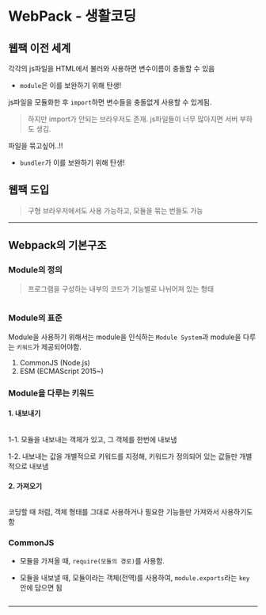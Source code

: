 # WebPack - 생활코딩

## 웹팩 이전 세계

각각의 js파일을 HTML에서 불러와 사용하면 변수이름이 충돌할 수 있음

- `module`은 이를 보완하기 위해 탄생!

js파일을 모듈화한 후 `import`하면 변수들을 충돌없게 사용할 수 있게됨.

> 하지만 import가 안되는 브라우저도 존재.
> js파일들이 너무 많아지면 서버 부하도 생김.

파일을 묶고싶어..!!

- `bundler`가 이를 보완하기 위해 탄생!

## 웹팩 도입

> 구형 브라우저에서도 사용 가능하고, 모듈을 묶는 번들도 가능

---

## Webpack의 기본구조

### Module의 정의

> 프로그램을 구성하는 내부의 코드가 기능별로 나뉘어져 있는 형태

<img scr="./img/module.png" width="400">

### Module의 표준

Module을 사용하기 위해서는 module을 인식하는 `Module System`과 module을 다루는 `키워드`가 제공되어야함.

1. CommonJS (Node.js)
2. ESM (ECMAScript 2015~)

### Module을 다루는 키워드

#### 1. 내보내기

<img scr="./img/module1.png" width="400">

1-1. 모듈을 내보내는 객체가 있고, 그 객체를 한번에 내보냄

1-2. 내보내는 값을 개별적으로 키워드를 지정해, 키워드가 정의되어 있는 값들만 개별적으로 내보냄

#### 2. 가져오기

<img scr="./img/module2.png" width="400">

코딩할 때 처럼, 객체 형태를 그대로 사용하거나 필요한 기능들만 가져와서 사용하기도 함

### CommonJS

- 모듈을 가져올 때, `require(모듈의 경로)`를 사용함.

- 모듈을 내보낼 때, 모듈이라는 객체(전역)를 사용하여, `module.exports`라는 `key` 안에 담으면 됨

<img scr="./img/commonjs.png" width="400">

---
